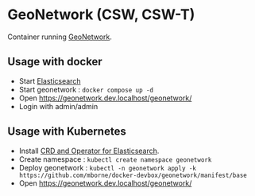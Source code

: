 # GeoNetwork (CSW, CSW-T)

Container running [GeoNetwork](https://geonetwork-opensource.org/).

## Usage with docker

* Start [Elasticsearch](../elasticsearch/README.md#usage-with-docker-compose)
* Start geonetwork : `docker compose up -d`
* Open https://geonetwork.dev.localhost/geonetwork/
* Login with admin/admin

## Usage with Kubernetes

* Install [CRD and Operator for Elasticsearch](../elasticsearch/README.md#usage-with-kubernetes).
* Create namespace : `kubectl create namespace geonetwork`
* Deploy geonetwork : `kubectl -n geonetwork apply -k https://github.com/mborne/docker-devbox/geonetwork/manifest/base`
* Open https://geonetwork.dev.localhost/geonetwork/
